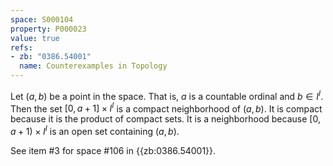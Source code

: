 ```yaml
---
space: S000104
property: P000023
value: true
refs:
- zb: "0386.54001"
  name: Counterexamples in Topology
---
```


Let $(a,b)$ be a point in the space.  That is, $a$ is a countable ordinal and $b\in I^I$.  Then the set $[0,a+1]\times I^I$ is a compact neighborhood of $(a,b)$.  It is compact because it is the product of compact sets.  It is a neighborhood because $[0,a+1)\times I^I$ is an open set containing $(a,b)$.

See item #3 for space #106 in {{zb:0386.54001}}.
